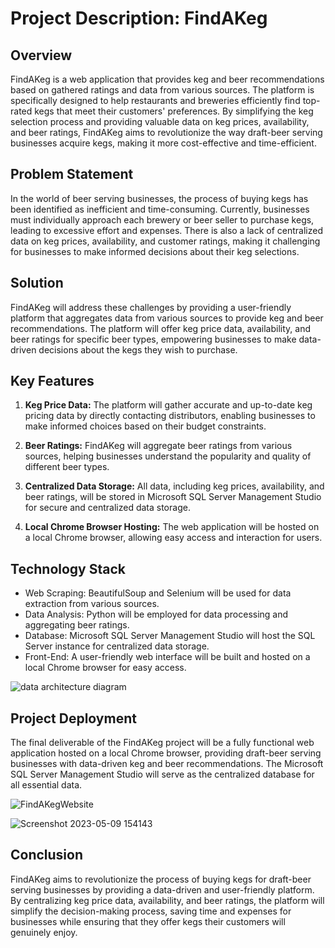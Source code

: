 # Project Description: FindAKeg

## Overview
FindAKeg is a web application that provides keg and beer recommendations based on gathered ratings and data from various sources. The platform is specifically designed to help restaurants and breweries efficiently find top-rated kegs that meet their customers' preferences. By simplifying the keg selection process and providing valuable data on keg prices, availability, and beer ratings, FindAKeg aims to revolutionize the way draft-beer serving businesses acquire kegs, making it more cost-effective and time-efficient.

## Problem Statement
In the world of beer serving businesses, the process of buying kegs has been identified as inefficient and time-consuming. Currently, businesses must individually approach each brewery or beer seller to purchase kegs, leading to excessive effort and expenses. There is also a lack of centralized data on keg prices, availability, and customer ratings, making it challenging for businesses to make informed decisions about their keg selections.

## Solution
FindAKeg will address these challenges by providing a user-friendly platform that aggregates data from various sources to provide keg and beer recommendations. The platform will offer keg price data, availability, and beer ratings for specific beer types, empowering businesses to make data-driven decisions about the kegs they wish to purchase.

## Key Features
1. **Keg Price Data:** The platform will gather accurate and up-to-date keg pricing data by directly contacting distributors, enabling businesses to make informed choices based on their budget constraints.

2. **Beer Ratings:** FindAKeg will aggregate beer ratings from various sources, helping businesses understand the popularity and quality of different beer types.

3. **Centralized Data Storage:** All data, including keg prices, availability, and beer ratings, will be stored in Microsoft SQL Server Management Studio for secure and centralized data storage.

4. **Local Chrome Browser Hosting:** The web application will be hosted on a local Chrome browser, allowing easy access and interaction for users.

## Technology Stack
- Web Scraping: BeautifulSoup and Selenium will be used for data extraction from various sources.
- Data Analysis: Python will be employed for data processing and aggregating beer ratings.
- Database: Microsoft SQL Server Management Studio will host the SQL Server instance for centralized data storage.
- Front-End: A user-friendly web interface will be built and hosted on a local Chrome browser for easy access.

![data architecture diagram](https://github.com/bennettnottingham/FindAKeg/assets/65934399/64fb1ac1-c335-4d11-a4aa-f422b96e0736)

## Project Deployment
The final deliverable of the FindAKeg project will be a fully functional web application hosted on a local Chrome browser, providing draft-beer serving businesses with data-driven keg and beer recommendations. The Microsoft SQL Server Management Studio will serve as the centralized database for all essential data.

![FindAKegWebsite](https://github.com/bennettnottingham/FindAKeg/assets/65934399/b095636a-24d8-48d3-afc7-3092f5cd465b)

![Screenshot 2023-05-09 154143](https://github.com/bennettnottingham/FindAKeg/assets/65934399/b57af109-3f68-4243-8180-907f5e5b3c1e)


## Conclusion
FindAKeg aims to revolutionize the process of buying kegs for draft-beer serving businesses by providing a data-driven and user-friendly platform. By centralizing keg price data, availability, and beer ratings, the platform will simplify the decision-making process, saving time and expenses for businesses while ensuring that they offer kegs their customers will genuinely enjoy.
